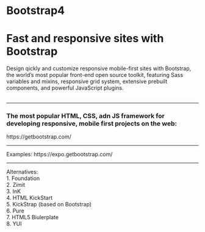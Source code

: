 # Bootstrap4

<h1>Fast and responsive sites with Bootstrap</h1>
Design qickly and customize responsive mobile-first sites with Bootstrap, the world’s most popular front-end open source toolkit, featuring Sass variables and mixins, responsive grid system, extensive prebuilt components, and powerful JavaScript plugins.
<br>
<br>
<hr>
<h3>The most popular HTML, CSS, adn JS framework for developing responsive, mobile first projects on the web:</h3>
https://getbootstrap.com/
<hr>
Examples: https://expo.getbootstrap.com/
<hr>
Alternatives: <br>
1. Foundation <br>
2. Zimit <br>
3. InK <br>
4. HTML KickStart <br>
5. KickStrap (based on Bootstrap)<br>
6. Pure<br>
7. HTML5 Biulerplate<br>
8. YUI<br>
